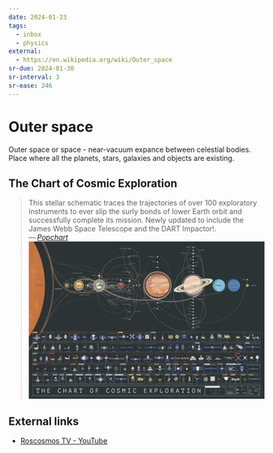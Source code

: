 ```yaml
---
date: 2024-01-23
tags:
  - inbox
  - physics
external:
  - https://en.wikipedia.org/wiki/Outer_space
sr-due: 2024-01-30
sr-interval: 3
sr-ease: 246
---
```


# Outer space

Outer space or space - near-vacuum expance between celestial bodies. Place where
all the planets, stars, galaxies and objects are existing.

## The Chart of Cosmic Exploration

> This stellar schematic traces the trajectories of over 100 exploratory
> instruments to ever slip the surly bonds of lower Earth orbit and successfully
> complete its mission. Newly updated to include the James Webb Space Telescope
> and the DART Impactor!.\
> — <cite>[Popchart](https://popchart.co/products/the-chart-of-cosmic-exploration)</cite>
![The Chart of Cosmic Exploration](img/ref-Cosmic_Space.webp)

## External links

- [Roscosmos TV - YouTube](https://www.youtube.com/channel/UCOcpUgXosMCIlOsreUfNFiA)

